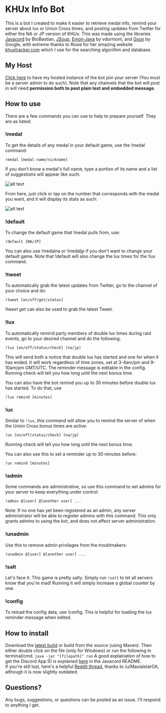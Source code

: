 # KHUx Info Bot

This is a bot I created to make it easier to retrieve medal info, remind your server about lux or Union Cross times, and posting updates from Twitter for either the NA or JP version of KHUx. This was made using the libraries [Javacord](https://github.com/BtoBastian/Javacord/) by BtoBastian, [JSoup](https://jsoup.org/), [Emoji-Java](https://github.com/vdurmont/emoji-java) by vdurmont, and [Gson](https://github.com/google/gson) by Google, with extreme thanks to Rosie for her amazing website [khuxtracker.com](http://khuxtracker.com/) which I use for the searching algorithm and database.

## My Host
[Click here](https://discordapp.com/oauth2/authorize?client_id=300117950457708560&scope=bot&permissions=0) to have my hosted instance of the bot join your server (You must be a server admin to do such). Note that any channels that the bot will post in will need **permission both to post plain text and embedded message**.

## How to use

There are a few commands you can use to help to prepare yourself. They are as listed:
### !medal
To get the details of any medal in your default game, use the !medal command:

`!medal [medal name/nickname]`

If you don't know a medal's full name, type a portion of its name and a list of suggestions will appear like such:

![alt text](https://i.imgur.com/LRt9Dg1.png)

From here, just click or tap on the number that corresponds with the medal you want, and it will display its stats as such:

![alt text](https://i.imgur.com/7W6Y8ur.png)

### !default
To change the default game that !medal pulls from, use:

`!default [NA/JP]`

You can also use !medalna or !medaljp if you don't want to change your default game. Note that !default will also change the lux times for the !lux command.

### !tweet
To automatically grab the latest updates from Twitter, go to the channel of your choice and do:

`!tweet [on/off/get/status]`

*!tweet get* can also be used to grab the latest Tweet.

### !lux
To automatically remind party members of double lux times during raid events, go to your desired channel and do the following:

`!lux [on/off/status/check] (na/jp)`

This will send both a notice that double lux has started and one for when it has ended. It will work regardless of time zones, set at 3-4am/pm and 9-10am/pm GMT/UTC. The reminder message is editable in the config. Running check will tell you how long until the next bonus time.

You can also have the bot remind you up to 30 minutes before double lux has started. To do that, use

`!lux remind [minutes]`

### !uc
Similar to `!lux`, this command will allow you to remind the server of when the Union Cross bonus times are active.

`!ux [on/off/status/check] (na/jp)`

Running check will tell you how long until the next bonus time.

You can also use this to set a reminder up to 30 minutes before:

`!ux remind [minutes]`

### !admin
Some commands are administrative, so use this command to set admins for your server to keep everything under control:

`!admin @[user] @[another user] ...`

Note: If no one has yet been registered as an admin, any server administrator will be able to register admins with this command. This only grants admins to using the bot, and does not affect server administration.

### !unadmin
Use this to remove admin privilages from the troublmakers:

`!unadmin @[user] @[another user] ...`

### !salt
Let's face it. This game is pretty salty. Simply run `!salt` to let all servers know that you're mad! Running it will simply increase a global counter by one.

### !config
To reload the config data, use !config. This is helpful for loading the lux reminder message when edited.


## How to install

Download the [latest build](https://github.com/xlash123/KHUx-Discord-Bot/releases/) or build from the source (using Maven). Then either double click on the file (only for Windows) or run the following in terminal/cmd.
`java -jar "[filepath]" run`
A good explaination of how to get the Discord App ID is explained [here](https://github.com/BtoBastian/Javacord/blob/master/README.md) in the Javacord README.
<br>
If you're still lost, here's a helpful [Reddit thread](https://www.reddit.com/r/KingdomHearts/comments/65puab/khux_easy_guide_to_run_xlash123s_khux_bot_in_your/), thanks to /u/MaxialstarOA, although it is now slightly outdated.

## Questions?

Any bugs, suggestions, or questions can be posted as an issue. I'll respond to anything I get.

